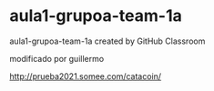 # aula1-grupoa-team-1a
aula1-grupoa-team-1a created by GitHub Classroom

modificado por guillermo

http://prueba2021.somee.com/catacoin/
